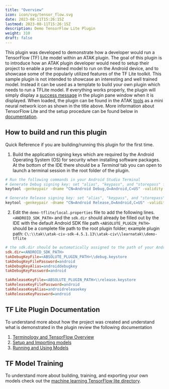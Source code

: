 ```yaml
---
title: "Overview"
icon: icon/svg/tensor_flow.svg
date: 2023-08-11T15:26:15Z
lastmod: 2023-08-11T15:26:15Z
description: Demo TensorFlow Lite Plugin
weight: 310
draft: false
---
```


This plugin was developed to demonstrate how a developer would run a TensorFlow (TF) Lite model within an ATAK plugin. The goal of this plugin is to introduce how an ATAK plugin developer would need to setup their project to enable a pre-trained model to run on the Android device, and to showcase some of the popularly utilized features of the TF Lite toolkit. This sample plugin is not intended to showcase an interesting and well trained model. Instead it can be used as a template to build your own plugin which needs to run a TFLite model. If everything works properly, the plugin will simply display a [success message](https://github.com/Toyon/LearnATAK/tree/master/demotflite/app/src/main/java/com/toyon/tfliteexample/plugin/TFLiteDemoDropDownReceiver.java#50-70) in the plugin pane window when it is displayed. When loaded, the plugin can be found in the ATAK [tools](../../atak_development/atak_quick_reference/) as a mini neural network icon as shown in the title above. More information about TensorFlow Lite and the setup procedure can be found below in [documentation](#tf-lite-plugin-documentation).

## How to build and run this plugin

Quick Reference if you are building/running this plugin for the first time.

1. Build the application signing keys which are required by the Android Operating System (OS) for security when installing software packages.
   At the bottom of the IDE there should be a *Terminal* tab you can open to launch a terminal session in the root folder of the plugin. 

```sh
# Run the following commands in your Android Studio Terminal
# Generate Debug signing key: set "alias", "keypass", and "storepass" flag values as desired
keytool -genkeypair -dname "CN=Android Debug,O=Android,C=US" -validity 9999 -keystore debug.keystore -alias androiddebugkey -keypass android -storepass android 

# Generate Release signing key: set "alias", "keypass", and "storepass" flag values as desired
keytool -genkeypair -dname "CN=Android Release,O=Android,C=US" -validity 9999 -keystore release.keystore -alias androidreleasekey -keypass android -storepass android 
```

2. Edit the `demo-tflite/local.properties` file to add the following lines. 
   `<ANDROID_SDK_PATH>` and the `sdk.dir` should already be filled out by the IDE with the default Android SDK file path
   `<ABSOLUTE_PLUGIN_PATH>` should be a complete file path to the root plugin folder;
    example plugin path: `C\:\\tak\\atak-civ-sdk-4.5.1.13\\atak-civ\\learnatak\\demo-tflite` 

```ini
# the sdk.dir should be automatically assigned to the path of your Android Studio SDK 
sdk.dir=<ANDROID_SDK_PATH>  
takDebugKeyFile=<ABSOLUTE_PLUGIN_PATH>\\debug.keystore
takDebugKeyFilePassword=android
takDebugKeyAlias=androiddebugkey
takDebugKeyPassword=android

takReleaseKeyFile=<ABSOLUTE_PLUGIN_PATH>\\release.keystore
takReleaseKeyFilePassword=android
takReleaseKeyAlias=androidreleasekey
takReleaseKeyPassword=android
```

## TF Lite Plugin Documentation

To understand more about how the project was created and understand what is demonstrated in the plugin review the following documentation

1. [Terminology and TensorFlow Overview](ml_terminology/)
2. [Setup and Importing models](plugin_config_ml/)
3. [Running and Using Models](use_model/)

## TF Model Training

To understand more about building, training, and exporting your own models check out the [machine learning TensorFlow lite directory](https://github.com/Toyon/LearnATAK/-/tree/main/ml_training/tflite).
